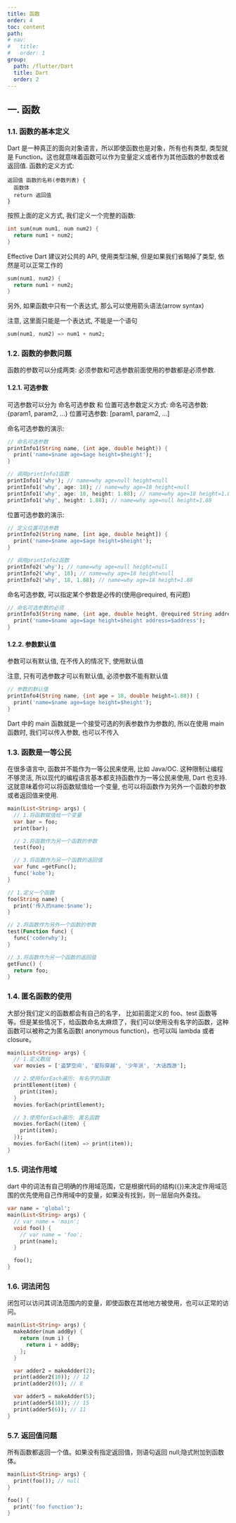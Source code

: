 ```yaml
---
title: 函数
order: 4
toc: content
path:
# nav:
#   title:
#   order: 1
group:
  path: /flutter/Dart
  title: Dart
  order: 2
---
```


## 一. 函数

### 1.1. 函数的基本定义

Dart 是一种真正的面向对象语言，所以即使函数也是对象，所有也有类型, 类型就是 Function。这也就意味着函数可以作为变量定义或者作为其他函数的参数或者返回值. 函数的定义方式:

```
返回值 函数的名称(参数列表) {
  函数体
  return 返回值
}
```

按照上面的定义方式, 我们定义一个完整的函数:

```dart
int sum(num num1, num num2) {
  return num1 + num2;
}
```

Effective Dart 建议对公共的 API, 使用类型注解, 但是如果我们省略掉了类型, 依然是可以正常工作的

```dart
sum(num1, num2) {
  return num1 + num2;
}
```

另外, 如果函数中只有一个表达式, 那么可以使用箭头语法(arrow syntax)

注意, 这里面只能是一个表达式, 不能是一个语句

```dart
sum(num1, num2) => num1 + num2;
```

### 1.2. 函数的参数问题

函数的参数可以分成两类: 必须参数和可选参数前面使用的参数都是必须参数.

#### 1.2.1. 可选参数

可选参数可以分为 命名可选参数 和 位置可选参数定义方式: 命名可选参数: {param1, param2, ...} 位置可选参数: [param1, param2, ...]

命名可选参数的演示:

```dart
// 命名可选参数
printInfo1(String name, {int age, double height}) {
  print('name=$name age=$age height=$height');
}

// 调用printInfo1函数
printInfo1('why'); // name=why age=null height=null
printInfo1('why', age: 18); // name=why age=18 height=null
printInfo1('why', age: 18, height: 1.88); // name=why age=18 height=1.88
printInfo1('why', height: 1.88); // name=why age=null height=1.88
```

位置可选参数的演示:

```dart
// 定义位置可选参数
printInfo2(String name, [int age, double height]) {
  print('name=$name age=$age height=$height');
}

// 调用printInfo2函数
printInfo2('why'); // name=why age=null height=null
printInfo2('why', 18); // name=why age=18 height=null
printInfo2('why', 18, 1.88); // name=why age=18 height=1.88
```

命名可选参数, 可以指定某个参数是必传的(使用@required, 有问题)

```dart
// 命名可选参数的必须
printInfo3(String name, {int age, double height, @required String address}) {
  print('name=$name age=$age height=$height address=$address');
}
```

#### 1.2.2. 参数默认值

参数可以有默认值, 在不传入的情况下, 使用默认值

注意, 只有可选参数才可以有默认值, 必须参数不能有默认值

```dart
// 参数的默认值
printInfo4(String name, {int age = 18, double height=1.88}) {
  print('name=$name age=$age height=$height');
}
```

Dart 中的 main 函数就是一个接受可选的列表参数作为参数的, 所以在使用 main 函数时, 我们可以传入参数, 也可以不传入

### 1.3. 函数是一等公民

在很多语言中, 函数并不能作为一等公民来使用, 比如 Java/OC. 这种限制让编程不够灵活, 所以现代的编程语言基本都支持函数作为一等公民来使用, Dart 也支持. 这就意味着你可以将函数赋值给一个变量, 也可以将函数作为另外一个函数的参数或者返回值来使用.

```dart
main(List<String> args) {
  // 1.将函数赋值给一个变量
  var bar = foo;
  print(bar);

  // 2.将函数作为另一个函数的参数
  test(foo);

  // 3.将函数作为另一个函数的返回值
  var func =getFunc();
  func('kobe');
}

// 1.定义一个函数
foo(String name) {
  print('传入的name:$name');
}

// 2.将函数作为另外一个函数的参数
test(Function func) {
  func('coderwhy');
}

// 3.将函数作为另一个函数的返回值
getFunc() {
  return foo;
}
```

### 1.4. 匿名函数的使用

大部分我们定义的函数都会有自己的名字， 比如前面定义的 foo、test 函数等等。但是某些情况下，给函数命名太麻烦了，我们可以使用没有名字的函数，这种函数可以被称之为匿名函数( anonymous function)，也可以叫 lambda 或者 closure。

```dart
main(List<String> args) {
  // 1.定义数组
  var movies = ['盗梦空间', '星际穿越', '少年派', '大话西游'];

  // 2.使用forEach遍历: 有名字的函数
  printElement(item) {
    print(item);
  }
  movies.forEach(printElement);

  // 3.使用forEach遍历: 匿名函数
  movies.forEach((item) {
    print(item);
  });
  movies.forEach((item) => print(item));
}
```

### 1.5. 词法作用域

dart 中的词法有自己明确的作用域范围，它是根据代码的结构({})来决定作用域范围的优先使用自己作用域中的变量，如果没有找到，则一层层向外查找。

```dart
var name = 'global';
main(List<String> args) {
  // var name = 'main';
  void foo() {
    // var name = 'foo';
    print(name);
  }

  foo();
}
```

### 1.6. 词法闭包

闭包可以访问其词法范围内的变量，即使函数在其他地方被使用，也可以正常的访问。

```dart
main(List<String> args) {
  makeAdder(num addBy) {
    return (num i) {
      return i + addBy;
    };
  }

  var adder2 = makeAdder(2);
  print(adder2(10)); // 12
  print(adder2(6)); // 8

  var adder5 = makeAdder(5);
  print(adder5(10)); // 15
  print(adder5(6)); // 11
}
```

### 5.7. 返回值问题

所有函数都返回一个值。如果没有指定返回值，则语句返回 null;隐式附加到函数体。

```dart
main(List<String> args) {
  print(foo()); // null
}

foo() {
  print('foo function');
}
```

